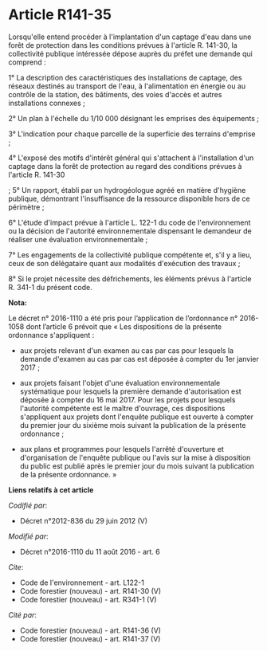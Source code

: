 # Article R141-35

Lorsqu'elle entend procéder à l'implantation d'un captage d'eau dans une forêt de protection dans les conditions prévues à
l'article R. 141-30, la collectivité publique intéressée dépose auprès du préfet une demande qui comprend : 

1° La description des caractéristiques des installations de captage, des réseaux destinés au transport de l'eau, à
l'alimentation en énergie ou au contrôle de la station, des bâtiments, des voies d'accès et autres installations connexes ; 

2° Un plan à l'échelle du 1/10 000 désignant les emprises des équipements ; 

3° L'indication pour chaque parcelle de la superficie des terrains d'emprise ; 

4° L'exposé des motifs d'intérêt général qui s'attachent à l'installation d'un captage dans la forêt de protection au regard
des conditions prévues à l'article R. 141-30 

; 5° Un rapport, établi par un hydrogéologue agréé en matière d'hygiène publique, démontrant l'insuffisance de la ressource
disponible hors de ce périmètre ; 

6° L'étude d'impact prévue à l'article L. 122-1 du code de l'environnement ou la décision de l'autorité environnementale
dispensant le demandeur de réaliser une évaluation environnementale ; 

7° Les engagements de la collectivité publique compétente et, s'il y a lieu, ceux de son délégataire quant aux modalités
d'exécution des travaux ; 

8° Si le projet nécessite des défrichements, les éléments prévus à l'article R. 341-1 du présent code.

**Nota:**

Le décret n° 2016-1110 a été pris pour l’application de l’ordonnance n° 2016-1058 dont l’article 6 prévoit que « Les
dispositions de la présente ordonnance s'appliquent : 

- aux projets relevant d'un examen au cas par cas pour lesquels la demande d'examen au cas par cas est déposée à compter du
1er janvier 2017 ; 

- aux projets faisant l'objet d'une évaluation environnementale systématique pour lesquels la première demande d'autorisation
est déposée à compter du 16 mai 2017. Pour les projets pour lesquels l'autorité compétente est le maître d'ouvrage, ces
dispositions s'appliquent aux projets dont l'enquête publique est ouverte à compter du premier jour du sixième mois suivant
la publication de la présente ordonnance ; 

- aux plans et programmes pour lesquels l'arrêté d'ouverture et d'organisation de l'enquête publique ou l'avis sur la mise à
disposition du public est publié après le premier jour du mois suivant la publication de la présente ordonnance. »

**Liens relatifs à cet article**

_Codifié par_:

  - Décret n°2012-836 du 29 juin 2012 (V)

_Modifié par_:

  - Décret n°2016-1110 du 11 août 2016 - art. 6

_Cite_:

  - Code de l'environnement - art. L122-1
  - Code forestier (nouveau) - art. R141-30 (V)
  - Code forestier (nouveau) - art. R341-1 (V)

_Cité par_:

  - Code forestier (nouveau) - art. R141-36 (V)
  - Code forestier (nouveau) - art. R141-37 (V)
